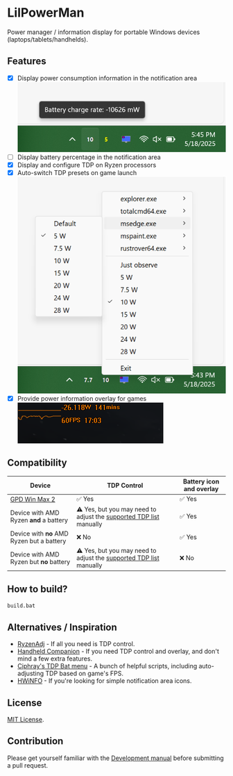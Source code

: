 # LilPowerMan

Power manager / information display for portable Windows devices (laptops/tablets/handhelds).

## Features

- [x] Display power consumption information in the notification area
![screenshot](img/screenshot-battery.png)
- [ ] Display battery percentage in the notification area
- [x] Display and configure TDP on Ryzen processors
- [x] Auto-switch TDP presets on game launch
![screenshot](img/screenshot-menu.png)
- [x] Provide power information overlay for games
![screenshot](img/screenshot-overlay.png)

## Compatibility

| Device                                         | TDP Control                                                                                              | Battery icon and overlay |
|------------------------------------------------|----------------------------------------------------------------------------------------------------------|--------------------------|
| [GPD Win Max 2](https://www.gpd.hk/gpdwinmax2) | ✅ Yes                                                                                                    | ✅ Yes                    |
| Device with AMD Ryzen **and** a battery        | ⚠️ Yes, but you may need to adjust the [supported TDP list](src/main_window/controller.rs#L156) manually | ✅ Yes                    |
| Device with **no** AMD Ryzen but a battery     | ❌ No                                                                                                     | ✅ Yes                    |
| Device with AMD Ryzen but **no** battery       | ⚠️ Yes, but you may need to adjust the [supported TDP list](src/main_window/controller.rs#L156) manually | ❌ No                     |

## How to build?

```
build.bat
```

## Alternatives / Inspiration

- [RyzenAdj](https://github.com/FlyGoat/RyzenAdj) - If all you need is TDP control.
- [Handheld Companion](https://github.com/Valkirie/HandheldCompanion) - If you need TDP control and overlay, and don't mind a few extra features.
- [Ciphray's TDP Bat menu](https://discord.com/channels/243411108940087297/1065818597844340777) - A bunch of helpful scripts, including auto-adjusting TDP based on game's FPS.
- [HWiNFO](https://www.hwinfo.com/download/) - If you're looking for simple notification area icons.

## License

[MIT License](LICENSE.md).

## Contribution

Please get yourself familiar with the [Development manual](DEVELOPMENT.md) before submitting a pull request.